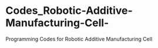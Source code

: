 # Codes_Robotic-Additive-Manufacturing-Cell-
Programming Codes for Robotic Additive Manufacturing Cell 
